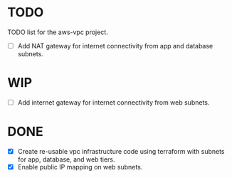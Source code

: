 # TODO

TODO list for the aws-vpc project.

- [ ] Add NAT gateway for internet connectivity from app and database subnets.

# WIP

- [ ] Add internet gateway for internet connectivity from web subnets.

# DONE

- [x] Create re-usable vpc infrastructure code using terraform with subnets for app, database, and web tiers.
- [x] Enable public IP mapping on web subnets.